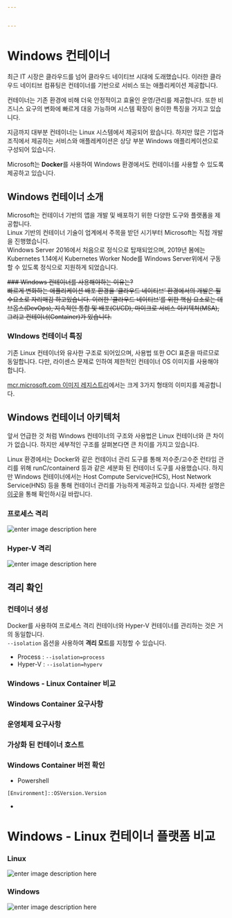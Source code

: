 ```yaml
---


---
```


<h1 id="windows-컨테이너">Windows 컨테이너</h1>
<p>최근 IT 시장은 클라우드를 넘어 클라우드 네이티브 시대에 도래했습니다.  이러한 클라우드 네이티브 컴퓨팅은 컨테이너를 기반으로 서비스 또는 애플리케이션 제공합니다.</p>
<p>컨테이너는 기존 환경에 비해 더욱 안정적이고 효율인 운영/관리를 제공합니다. 또한 비즈니스 요구의 변화에 빠르게 대응 가능하며 시스템 확장이 용이한 특징을 가지고 있습니다.</p>
<p>지금까지  대부분 컨테이너는 Linux 시스템에서 제공되어 왔습니다. 하지만 많은 기업과 조직에서 제공하는 서비스와 애플레케이션은 상당 부분 Windows 애플리케이션으로 구성되어 있습니다.</p>
<p>Microsoft는 <strong>Docker</strong>를 사용하여 Windows 환경에서도 컨테이너를 사용할 수 있도록 제공하고 있습니다.</p>
<h2 id="windows-컨테이너-소개">Windows 컨테이너 소개</h2>
<p>Microsoft는 컨테이너 기반의 앱을 개발 및 배포하기 위한 다양한 도구와 플랫폼을 제공합니다.<br>
Linux 기반의 컨테이너 기술이 업계에서 주목을 받던 시기부터 Microsoft는 직접 개발을 진행했습니다.<br>
Windows Server 2016에서 처음으로 정식으로 탑재되었으며, 2019년 봄에는 Kubernetes 1.14에서 Kubernetes Worker Node를 Windows Server위에서  구동할 수 있도록 정식으로 지원하게 되었습니다.</p>
<p><s>### Windows 컨테이너를 사용해야하는 이유는?<br>
빠르게 변화하는 애플리케이션 배포 환경을  ‘클라우드 네이티브’ 환경에서의 개발은 필수요소로 자리매김 하고있습니다. 이러한 '클라우드 네이티브’를 위한 핵심 요소로는 데브옵스(DevOps), 지속적인 통합 및 배포(CI/CD),  마이크로 서비스 아키텍처(MSA), 그리고 컨테이너(Container)가 있습니다.</s></p>
<h3 id="windows-컨테이너-특징">WIndows 컨테이너 특징</h3>
<p>기존 Linux 컨테이너와 유사한 구조로 되어있으며, 사용법 또한 OCI 표준을 따르므로 동일합니다. 다만, 라이센스 문제로 인하여 제한적인 컨테이너 OS 이미지를 사용해야 합니다.</p>
<p><a href="https://hub.docker.com/_/microsoft-windows-base-os-images">mcr.microsoft.com 이미지 레지스트리</a>에서는 크게 3가지 형태의 이미지를 제공합니다.</p>
<h2 id="windows-컨테이너-아키텍처">Windows 컨테이너 아키텍처</h2>
<p>앞서 언급한 것 처럼 Windows  컨테이너의 구조와 사용법은 Linux 컨테이너와 큰 차이가 없습니다. 하지만 세부적인 구조를 살펴본다면 큰 차이를 가지고 있습니다.</p>
<p>Linux 환경에서는 Docker와 같은 컨테이너 관리 도구를 통해 저수준/고수준 런타임 관리를 위해  runC/containerd 등과 같은 세분화 된 컨테이너 도구를 사용했습니다. 하지만 Windows 컨테이너에서는 Host Compute Servicve(HCS), Host Network Service(HNS) 등을 통해 컨테이너 관리를 가능하게 제공하고 있습니다. 자세한 설명은 <a href="%5Bhttps://techcommunity.microsoft.com/t5/containers/introducing-the-host-compute-service-hcs/ba-p/382332%5D(https://techcommunity.microsoft.com/t5/containers/introducing-the-host-compute-service-hcs/ba-p/382332)">이곳</a>을 통해 확인하시길 바랍니다.</p>
<h3 id="프로세스-격리">프로세스 격리</h3>
<p><img src="https://docs.microsoft.com/ko-kr/virtualization/windowscontainers/manage-containers/media/container-arch-process.png" alt="enter image description here"></p>
<h3 id="hyper-v-격리">Hyper-V 격리</h3>
<p><img src="https://docs.microsoft.com/ko-kr/virtualization/windowscontainers/manage-containers/media/container-arch-hyperv.png" alt="enter image description here"></p>
<h2 id="격리-확인">격리 확인</h2>
<h3 id="컨테이너-생성">컨테이너 생성</h3>
<p>Docker를 사용하여 프로세스 격리 컨테이너와 Hyper-V 컨테이너를 관리하는 것은 거의 동일합니다.<br>
<code>--isolation</code> 옵션을 사용하여 <strong>격리 모드</strong>를 지정할 수 있습니다.</p>
<ul>
<li>Process : <code>--isolation=process</code></li>
<li>Hyper-V : <code>--isolation=hyperv</code></li>
</ul>
<h3 id="windows---linux-container-비교">Windows - Linux Container 비교</h3>
<h3 id="windows-container-요구사항">Windows Container 요구사항</h3>
<h3 id="운영체제-요구사항">운영체제 요구사항</h3>
<h3 id="가상화-된-컨테이너-호스트">가상화 된 컨테이너 호스트</h3>
<h3 id="windows-container-버전-확인">Windows Container 버전 확인</h3>
<ul>
<li>Powershell</li>
</ul>
<pre class=" language-bash"><code class="prism  language-bash"><span class="token punctuation">[</span>Environment<span class="token punctuation">]</span>::OSVersion.Version
</code></pre>
<ul>
<li></li>
</ul>
<h1 id="windows---linux-컨테이너-플랫폼-비교">Windows - Linux 컨테이너 플랫폼 비교</h1>
<h3 id="linux">Linux</h3>
<p><img src="https://docs.microsoft.com/ko-kr/virtualization/windowscontainers/deploy-containers/media/docker-on-linux.png" alt="enter image description here"></p>
<h3 id="windows">Windows</h3>
<p><img src="https://docs.microsoft.com/ko-kr/virtualization/windowscontainers/deploy-containers/media/hcs.png" alt="enter image description here"></p>

